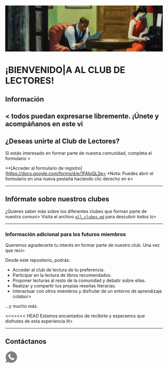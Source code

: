 ![imagen](imagenes/headreadme.jpg)

# ¡BIENVENIDO|A AL CLUB DE LECTORES!

## Información
< todos puedan expresarse libremente. ¡Únete y acompáñanos en este vi
---

## **¿Deseas unirte al Club de Lectores?**
Si estás interesado en formar parte de nuestra comunidad, completa el formulario >

**[Acceder al formulario de registro](https://docs.google.com/forms/d/e/1FAIpQLSe>
*Nota: Puedes abrir el formulario en una nueva pestaña haciendo clic derecho en e>

---

## **Infórmate sobre nuestros clubes**
¿Quieres saber más sobre los diferentes clubes que forman parte de nuestra comuni>
Visita el archivo [`all_clubes.md`](Clubes/all_clubes.md) para descubrir todos lo>

---

### **Información adicional para los futuros miembros**
Queremos agradecerte tu interés en formar parte de nuestro club. Una vez que reci>

Desde este repositorio, podrás:

- Acceder al club de lectura de tu preferencia.
- Participar en la lectura de libros recomendados.
- Proponer lecturas al resto de la comunidad y debatir sobre ellas.
- Realizar y compartir tus propias reseñas literarias.
- Interactuar con otros miembros y disfrutar de un entorno de aprendizaje colabor>

...y mucho más.

<<<<<<< HEAD
Estamos encantados de recibirte y esperamos que disfrutes de esta experiencia lit>

---

## Contáctanos
[![imagen](imagenes/whatsapplogo.png)](https://wa.me/34644208608)
